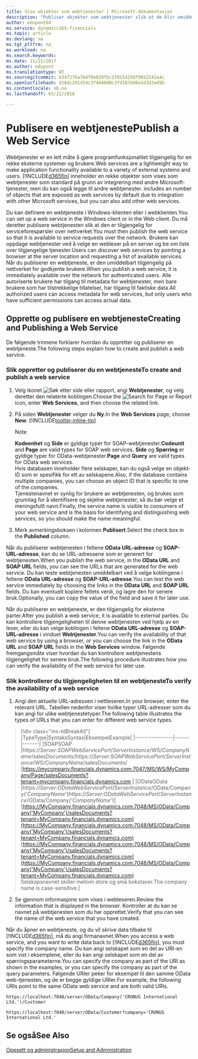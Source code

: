 ```yaml
---
title: Vise objekter som webtjenester | Microsoft-dokumentasjon
description: "Publiser objekter som webtjenester slik at de blir umiddelbart tilgjengelige på nettverket."
author: edupont04
ms.service: dynamics365-financials
ms.topic: article
ms.devlang: na
ms.tgt_pltfrm: na
ms.workload: na
ms.search.keywords: 
ms.date: 11/22/2017
ms.author: edupont
ms.translationtype: HT
ms.sourcegitcommit: b34f276a764f0e828fbc1f015429df9852242a4c
ms.openlocfilehash: 428dc281d34c374940d0c3fd187dd8a1d3d3ad9b
ms.contentlocale: nb-no
ms.lasthandoff: 03/22/2018

---
```

# <a name="publish-a-web-service"></a><span data-ttu-id="d859f-103">Publisere en webtjeneste</span><span class="sxs-lookup"><span data-stu-id="d859f-103">Publish a Web Service</span></span>
<span data-ttu-id="d859f-104">Webtjenester er en lett måte å gjøre programfunksjonalitet tilgjengelig for en rekke eksterne systemer og brukere.</span><span class="sxs-lookup"><span data-stu-id="d859f-104">Web services are a lightweight way to make application functionality available to a variety of external systems and users.</span></span> [!INCLUDE[d365fin](includes/d365fin_md.md)]<span data-ttu-id="d859f-105"> inneholder en rekke objekter som vises som webtjenester som standard på grunn av integrering med andre Microsoft-tjenester, men du kan også legge til andre webtjenester.</span><span class="sxs-lookup"><span data-stu-id="d859f-105"> includes an number of objects that are exposed as web services by default due to integration with other Microsoft services, but you can also add other web services.</span></span>  

<span data-ttu-id="d859f-106">Du kan definere en webtjeneste i Windows-klienten eller i webklienten.</span><span class="sxs-lookup"><span data-stu-id="d859f-106">You can set up a web service in the Windows client or in the Web client.</span></span> <span data-ttu-id="d859f-107">Du må deretter publisere webtjenesten slik at den er tilgjengelig for serviceforespørsler over nettverket.</span><span class="sxs-lookup"><span data-stu-id="d859f-107">You must then publish the web service so that it is available to service requests over the network.</span></span> <span data-ttu-id="d859f-108">Brukere kan oppdage webtjenester ved å velge en webleser på en server og be om liste over tilgjengelige tjenester.</span><span class="sxs-lookup"><span data-stu-id="d859f-108">Users can discover web services by pointing a browser at the server location and requesting a list of available services.</span></span> <span data-ttu-id="d859f-109">Når du publiserer en webtjeneste, er den umiddelbart tilgjengelig på nettverket for godkjente brukere.</span><span class="sxs-lookup"><span data-stu-id="d859f-109">When you publish a web service, it is immediately available over the network for authenticated users.</span></span> <span data-ttu-id="d859f-110">Alle autoriserte brukere har tilgang til metadata for webtjenester, men bare brukere som har tilstrekkelige tillatelser, har tilgang til faktiske data.</span><span class="sxs-lookup"><span data-stu-id="d859f-110">All authorized users can access metadata for web services, but only users who have sufficient permissions can access actual data.</span></span>

## <a name="creating-and-publishing-a-web-service"></a><span data-ttu-id="d859f-111">Opprette og publisere en webtjeneste</span><span class="sxs-lookup"><span data-stu-id="d859f-111">Creating and Publishing a Web Service</span></span>  
<span data-ttu-id="d859f-112">De følgende trinnene forklarer hvordan du oppretter og publiserer en webtjeneste.</span><span class="sxs-lookup"><span data-stu-id="d859f-112">The following steps explain how to create and publish a web service.</span></span>  

### <a name="to-create-and-publish-a-web-service"></a><span data-ttu-id="d859f-113">Slik oppretter og publiserer du en webtjeneste</span><span class="sxs-lookup"><span data-stu-id="d859f-113">To create and publish a web service</span></span>  

1.  <span data-ttu-id="d859f-114">Velg ikonet ![Søk etter side eller rapport](media/ui-search/search_small.png "Søk etter side eller rapport"), angi **Webtjenester**, og velg deretter den relaterte koblingen.</span><span class="sxs-lookup"><span data-stu-id="d859f-114">Choose the ![Search for Page or Report](media/ui-search/search_small.png "Search for Page or Report icon") icon, enter **Web Services**, and then choose the related link.</span></span>  
2.  <span data-ttu-id="d859f-115">På siden **Webtjenester** velger du **Ny**.</span><span class="sxs-lookup"><span data-stu-id="d859f-115">In the **Web Services** page, choose **New**.</span></span> [!INCLUDE[tooltip-inline-tip](includes/tooltip-inline-tip_md.md)]  

    > [!NOTE]  
    >  <span data-ttu-id="d859f-116">**Kodeenhet** og **Side** er gyldige typer for SOAP-webtjenester.</span><span class="sxs-lookup"><span data-stu-id="d859f-116">**Codeunit** and **Page** are valid types for SOAP web services.</span></span> <span data-ttu-id="d859f-117">**Side** og **Spørring** er gyldige typer for OData-webtjenester.</span><span class="sxs-lookup"><span data-stu-id="d859f-117">**Page** and **Query** are valid types for OData web services.</span></span>  
    <span data-ttu-id="d859f-118">Hvis databasen inneholder flere selskaper, kan du også velge en objekt-ID som er spesifikk for ett av selskapene.</span><span class="sxs-lookup"><span data-stu-id="d859f-118">Also, if the database contains multiple companies, you can choose an object ID that is specific to one of the companies.</span></span>  
    <span data-ttu-id="d859f-119">Tjenestenavnet er synlig for brukere av webtjenesten, og brukes som grunnlag for å identifisere og skjelne webtjenester, så du bør velge et meningsfullt navn.</span><span class="sxs-lookup"><span data-stu-id="d859f-119">Finally, the service name is visible to consumers of your web service and is the basis for identifying and distinguishing web services, so you should make the name meaningful.</span></span>

3.  <span data-ttu-id="d859f-120">Merk avmerkingsboksen i kolonnen **Publisert**.</span><span class="sxs-lookup"><span data-stu-id="d859f-120">Select the check box in the **Published** column.</span></span>  

<span data-ttu-id="d859f-121">Når du publiserer webtjenesten i feltene **OData URL-adresse** og **SOAP-URL-adresse**, kan du se URL-adressene som er generert for webtjenesten.</span><span class="sxs-lookup"><span data-stu-id="d859f-121">When you publish the web service, in the **OData URL** and **SOAP URL** fields, you can see the URLs that are generated for the web service.</span></span> <span data-ttu-id="d859f-122">Du kan teste webtjenesten umiddelbart ved å velge koblingene i feltene **OData URL-adresse** og **SOAP-URL-adresse**.</span><span class="sxs-lookup"><span data-stu-id="d859f-122">You can test the web service immediately by choosing the links in the **OData URL** and **SOAP URL** fields.</span></span> <span data-ttu-id="d859f-123">Du kan eventuelt kopiere feltets verdi, og lagre den for senere bruk.</span><span class="sxs-lookup"><span data-stu-id="d859f-123">Optionally, you can copy the value of the field and save it for later use.</span></span>  

<span data-ttu-id="d859f-124">Når du publiserer en webtjeneste, er den tilgjengelig for eksterne parter.</span><span class="sxs-lookup"><span data-stu-id="d859f-124">After you publish a web service, it is available to external parties.</span></span> <span data-ttu-id="d859f-125">Du kan kontrollere tilgjengeligheten til denne webtjenesten ved hjelp av en leser, eller du kan velge koblingen i feltene **OData URL-adresse** og **SOAP-URL-adresse** i vinduet **Webtjenester**.</span><span class="sxs-lookup"><span data-stu-id="d859f-125">You can verify the availability of that web service by using a browser, or you can choose the link in the **OData URL** and **SOAP URL** fields in the **Web Services** window.</span></span> <span data-ttu-id="d859f-126">Følgende fremgangsmåte viser hvordan du kan kontrollere webtjenestens tilgjengelighet for senere bruk.</span><span class="sxs-lookup"><span data-stu-id="d859f-126">The following procedure illustrates how you can verify the availability of the web service for later use.</span></span>  

### <a name="to-verify-the-availability-of-a-web-service"></a><span data-ttu-id="d859f-127">Slik kontrollerer du tilgjengeligheten til en webtjeneste</span><span class="sxs-lookup"><span data-stu-id="d859f-127">To verify the availability of a web service</span></span>  

1.  <span data-ttu-id="d859f-128">Angi den aktuelle URL-adressen i nettleseren.</span><span class="sxs-lookup"><span data-stu-id="d859f-128">In your browser, enter the relevant URL.</span></span> <span data-ttu-id="d859f-129">Tabellen nedenfor viser hvilke typer URL-adresser som du kan angi for ulike webtjenestetyper.</span><span class="sxs-lookup"><span data-stu-id="d859f-129">The following table illustrates the types of URLs that you can enter for different web service types.</span></span>  
> [!div class="mx-tdBreakAll"]
> |<span data-ttu-id="d859f-130">Type</span><span class="sxs-lookup"><span data-stu-id="d859f-130">Type</span></span>|<span data-ttu-id="d859f-131">Syntaks</span><span class="sxs-lookup"><span data-stu-id="d859f-131">Syntax</span></span>|<span data-ttu-id="d859f-132">Eksempel</span><span class="sxs-lookup"><span data-stu-id="d859f-132">Example</span></span>|
> |----------------|------|-------|
> |<span data-ttu-id="d859f-133">SOAP</span><span class="sxs-lookup"><span data-stu-id="d859f-133">SOAP</span></span> |<span data-ttu-id="d859f-134">https://*Server*:*SOAPWebServicePort*/*ServerInstance*/WS/*CompanyName*/salesDocuments/</span><span class="sxs-lookup"><span data-stu-id="d859f-134">https://*Server*:*SOAPWebServicePort*/*ServerInstance*/WS/*CompanyName*/salesDocuments/</span></span> |https://mycompany.financials.dynamics.com:7047/MS/WS/MyCompany/Page/salesDocuments?tenant=mycompany.financials.dynamics.com |
> |<span data-ttu-id="d859f-135">OData</span><span class="sxs-lookup"><span data-stu-id="d859f-135">OData</span></span> |<span data-ttu-id="d859f-136">https://*Server*:*ODataWebServicePort*/*ServerInstance*/OData/Company('*CompanyName*')</span><span class="sxs-lookup"><span data-stu-id="d859f-136">https://*Server*:*ODataWebServicePort*/*ServerInstance*/OData/Company('*CompanyName*')</span></span>|<span data-ttu-id="d859f-137">[https://MyCompany.financials.dynamics.com:7048/MS/OData/Company('MyCompany')/salesDocuments?tenant=MyCompany.financials.dynamics.com](https://MyCompany.financials.dynamics.com:7048/MS/OData/Company('MyCompany')/salesDocuments?tenant=MyCompany.financials.dynamics.com)</span><span class="sxs-lookup"><span data-stu-id="d859f-137">[https://MyCompany.financials.dynamics.com:7048/MS/OData/Company('MyCompany')/salesDocuments?tenant=MyCompany.financials.dynamics.com](https://MyCompany.financials.dynamics.com:7048/MS/OData/Company('MyCompany')/salesDocuments?tenant=MyCompany.financials.dynamics.com)</span></span> <br />    <span data-ttu-id="d859f-138">Selskapsnavnet skiller mellom store og små bokstaver.</span><span class="sxs-lookup"><span data-stu-id="d859f-138">The company name is case-sensitive.</span></span>|

2.  <span data-ttu-id="d859f-139">Se gjennom informasjone som vises i webleseren.</span><span class="sxs-lookup"><span data-stu-id="d859f-139">Review the information that is displayed in the browser.</span></span> <span data-ttu-id="d859f-140">Kontroller at du kan se navnet på webtjenesten som du har opprettet.</span><span class="sxs-lookup"><span data-stu-id="d859f-140">Verify that you can see the name of the web service that you have created.</span></span>  

<span data-ttu-id="d859f-141">Når du åpner en webtjeneste, og du vil skrive data tilbake til [!INCLUDE[d365fin](includes/d365fin_md.md)], må du angi firmanavnet.</span><span class="sxs-lookup"><span data-stu-id="d859f-141">When you access a web service, and you want to write data back to [!INCLUDE[d365fin](includes/d365fin_md.md)], you must specify the company name.</span></span> <span data-ttu-id="d859f-142">Du kan angi selskapet som en del av URI-en som vist i eksemplene, eller du kan angi selskapet som en del av spørringsparameterne.</span><span class="sxs-lookup"><span data-stu-id="d859f-142">You can specify the company as part of the URI as shown in the examples, or you can specify the company as part of the query parameters.</span></span> <span data-ttu-id="d859f-143">Følgende URIer peker for eksempel til den samme OData web-tjenesten, og de er begge gyldige URIer.</span><span class="sxs-lookup"><span data-stu-id="d859f-143">For example, the following URIs point to the same OData web service and are both valid URIs.</span></span>  

```  
https://localhost:7048/server/OData/Company('CRONUS International Ltd.')/Customer  
```  

```  
https://localhost:7048/server/OData/Customer?company='CRONUS International Ltd.'  
```  

## <a name="see-also"></a><span data-ttu-id="d859f-144">Se også</span><span class="sxs-lookup"><span data-stu-id="d859f-144">See Also</span></span>  
[<span data-ttu-id="d859f-145">Oppsett og administrasjon</span><span class="sxs-lookup"><span data-stu-id="d859f-145">Setup and Administration</span></span>](admin-setup-and-administration.md)  

